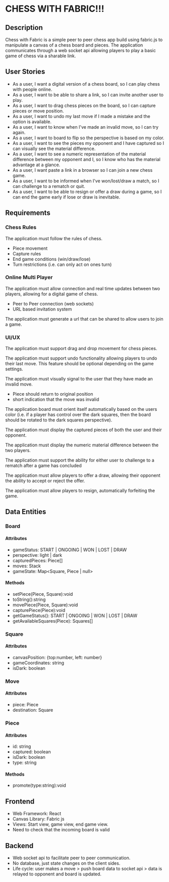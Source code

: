 # CHESS WITH FABRIC!!!
## Description
Chess with Fabric is a simple peer to peer chess app build using fabric.js to manipulate a canvas of a chess board and pieces. The application communicates through a web socket api allowing players to play a basic game of chess via a sharable link.

## User Stories
- As a user, I want a digital version of a chess board, so I can play chess with people online. 
- As a user, I want to be able to share a link, so I can invite another user to play.
- As a user, I want to drag chess pieces on the board, so I can capture pieces or move position. 
- As a user, I want to undo my last move if I made a mistake and the option is available.
- As a user, I want to know when I've made an invalid move, so I can try again. 
- As a user, I want to board to flip so the perspective is based on my color.
- As a user, I want to see the pieces my opponent and I have captured so I can visually see the material difference.
- As a user, I want to see a numeric representation of the material difference between my opponent and I, so I know who has the material advantage at a glance. 
- As a user, I want paste a link in a browser so I can join a new chess game.
- As a user, I want to be informed when I've won/lost/draw a match, so I can challenge to a rematch or quit. 
- As a user, I want to be able to resign or offer a draw during a game, so I can end the game early if lose or draw is inevitable.

## Requirements
### Chess Rules 
The application must follow the rules of chess.
- Piece movement
- Capture rules
- End game conditions (win/draw/lose)
- Turn restrictions (i.e. can only act on ones turn)

### Online Multi Player
The application must allow connection and real time updates between two players, allowing for a digital game of chess.
- Peer to Peer connection (web sockets)
- URL based invitation system

The application must generate a url that can be shared to allow users to join a game. 

### UI/UX
The application must support drag and drop movement for chess pieces.

The application must support undo functionality allowing players to undo their last move. This feature should be optional depending on the game settings.

The application must visually signal to the user that they have made an invalid move.
- Piece should return to original position
- short indication that the move was invalid

The application board must orient itself automatically based on the users color (i.e. if a player has control over the dark squares, then the board should be rotated to the dark squares perspective). 

The application must display the captured pieces of both the user and their opponent.

The application must display the numeric material difference between the two players. 

The application must support the ability for either user to challenge to a rematch after a game has concluded

The application must allow players to offer a draw, allowing their opponent the ability to accept or reject the offer. 

The application must allow players to resign, automatically forfeiting the game.

## Data Entities
### Board
#### Attributes
- gameStatus: START | ONGOING | WON | LOST | DRAW
- perspective: light | dark
- capturedPieces: Piece[]
- moves: Stack<Move>
- gameState: Map<Square, Piece | null>

#### Methods
- setPiece(Piece, Square):void
- toString():string
- movePiece(Piece, Square):void
- capturePiece(Piece):void
- getGameStatus(): START | ONGOING | WON | LOST | DRAW
- getAvailableSquares(Piece): Squares[]

### Square
#### Attributes
- canvasPosition: {top:number, left: number}
- gameCoordinates: string
- isDark: boolean

### Move
#### Attributes
- piece: Piece
- destination: Square
### Piece
#### Attributes
- id: string 
- captured: boolean
- isDark: boolean
- type: string

#### Methods
- promote(type:string):void

## Frontend 
- Web Framework: React
- Canvas Library: Fabric js 
- Views: Start view, game view, end game view.
- Need to check that the incoming board is valid

## Backend 
- Web socket api to facilitate peer to peer communication.
- No database, just state changes on the client sides.
- Life cycle: user makes a move > push board data to socket api > data is relayed to opponent and board is updated.